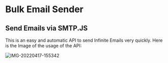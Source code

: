 <html style="scroll-behavior: smooth;">
<strong><h1>Bulk Email Sender</h1></strong>
<h2>Send Emails via SMTP.JS</h2>

<p>This is an easy and automatic API to send Infinite Emails very quickly. Here is the Image of the usage of the API:</p>

<img src="https://i.ibb.co/9V0dHQP/IMG-20220417-155342.jpg" alt="IMG-20220417-155342" border="0"><br />

</html>
